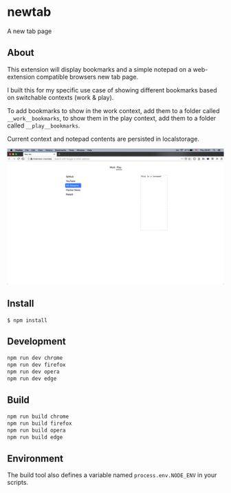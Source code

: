 # newtab

A new tab page

## About

This extension will display bookmarks and a simple notepad on a web-extension compatible browsers new tab page.

I built this for my specific use case of showing different bookmarks based on switchable contexts (work & play).

To add bookmarks to show in the work context, add them to a folder called `__work__bookmarks`, to show them in the play context, add them to a folder called `__play__bookmarks`.

Current context and notepad contents are persisted in localstorage.


![Screenshot](screenshot.png)

## Install

	$ npm install

## Development

    npm run dev chrome
    npm run dev firefox
    npm run dev opera
    npm run dev edge

## Build

    npm run build chrome
    npm run build firefox
    npm run build opera
    npm run build edge

## Environment

The build tool also defines a variable named `process.env.NODE_ENV` in your scripts. 
